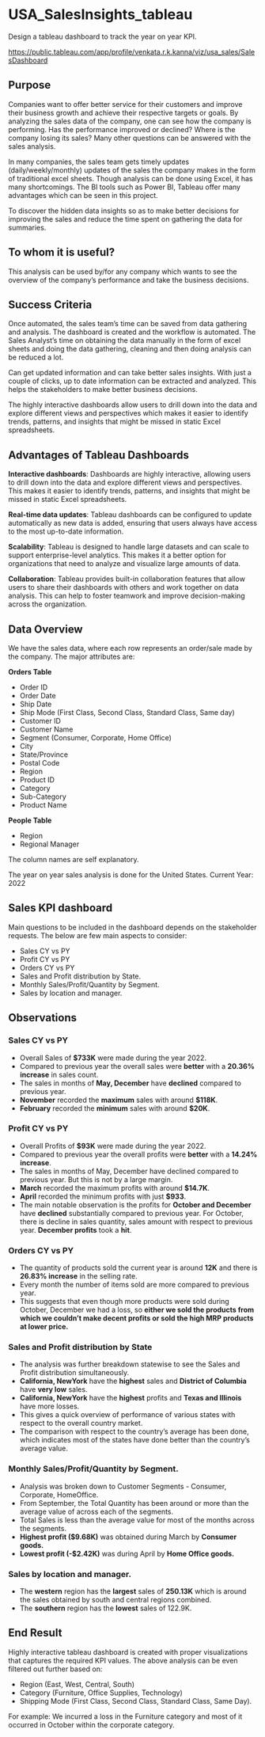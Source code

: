 # USA_SalesInsights_tableau
Design a tableau dashboard to track the year on year KPI.

https://public.tableau.com/app/profile/venkata.r.k.kanna/viz/usa_sales/SalesDashboard  

## Purpose

Companies want to offer better service for their customers and improve their business growth and achieve their respective targets or goals. By analyzing the sales data of the company, one can see how the company is performing. Has the performance improved or declined? Where is the company losing its sales? Many other questions can be answered with the sales analysis.

In many companies, the sales team gets timely updates (daily/weekly/monthly) updates of the sales the company makes in the form of traditional excel sheets. Though analysis can be done using Excel, it has many shortcomings. The BI tools such as Power BI, Tableau offer many advantages which can be seen in this project.

To discover the hidden data insights so as to make better decisions for improving the sales and reduce the time spent on gathering the data for summaries.
  
## To whom it is useful?
This analysis can be used by/for any company which wants to see the overview of the company’s performance and take the business decisions.
  
## Success Criteria

Once automated, the sales team’s time can be saved from data gathering and analysis. The dashboard is created and the workflow is automated. The Sales Analyst’s time on obtaining the data manually in the form of excel sheets and doing the data gathering, cleaning and then doing analysis can be reduced a lot.  

Can get updated information and can take better sales insights. With just a couple of clicks, up to date information can be extracted and analyzed. This helps the stakeholders to make better business decisions.  

The highly interactive dashboards allow users to drill down into the data and explore different views and perspectives which makes it easier to identify trends, patterns, and insights that might be missed in static Excel spreadsheets.

## Advantages of Tableau Dashboards

**Interactive dashboards**: Dashboards are highly interactive, allowing users to drill down into the data and explore different views and perspectives. This makes it easier to identify trends, patterns, and insights that might be missed in static Excel spreadsheets.

**Real-time data updates**: Tableau dashboards can be configured to update automatically as new data is added, ensuring that users always have access to the most up-to-date information.

**Scalability**: Tableau is designed to handle large datasets and can scale to support enterprise-level analytics. This makes it a better option for organizations that need to analyze and visualize large amounts of data.

**Collaboration**: Tableau provides built-in collaboration features that allow users to share their dashboards with others and work together on data analysis. This can help to foster teamwork and improve decision-making across the organization.

## Data Overview
We have the sales data, where each row represents an order/sale made by the company.
The major attributes are:

**Orders Table**
- Order ID	
- Order Date	
- Ship Date	
- Ship Mode (First Class, Second Class, Standard Class, Same day)
- Customer ID	
- Customer Name	
- Segment	(Consumer, Corporate, Home Office)
- City	
- State/Province	
- Postal Code	
- Region	
- Product ID	
- Category	
- Sub-Category	
- Product Name

**People Table**
- Region
- Regional Manager

The column names are self explanatory.

The year on year sales analysis is done for the United States.
Current Year: 2022

## Sales KPI dashboard

Main questions to be included in the dashboard depends on the stakeholder requests. The below are few main aspects to consider:

- Sales CY vs PY
- Profit CY vs PY
- Orders CY vs PY
- Sales and Profit distribution by State.
- Monthly Sales/Profit/Quantity by Segment.
- Sales by location and manager.

## Observations  

### Sales CY vs PY
- Overall Sales of **$733K** were made during the year 2022.
- Compared to previous year the overall sales were **better** with a **20.36% increase** in sales count.
- The sales in months of **May, December** have **declined** compared to previous year. 
- **November** recorded the **maximum** sales with around **$118K**.
- **February** recorded the **minimum** sales with around **$20K**. 

### Profit CY vs PY
- Overall Profits of **$93K** were made during the year 2022.
- Compared to previous year the overall profits were **better** with a **14.24% increase**.
- The sales in months of May, December have declined compared to previous year. But this is not by a large margin.
- **March** recorded the maximum profits with around **$14.7K**.
- **April** recorded the minimum profits with just **$933**.
- The main notable observation is the profits for **October and December** have **declined** substantially compared to previous year. 
For October, there is decline in sales quantity, sales amount with respect to previous year.
**December profits** took a **hit**.

### Orders CY vs PY
- The quantity of products sold the current year is around **12K** and there is **26.83% increase** in the selling rate.
- Every month the number of items sold are more compared to previous year.
- This suggests that even though more products were sold during October, December we had a loss, so **either we sold the products from which we couldn’t make decent profits or sold the high MRP products at lower price.**

### Sales and Profit distribution by State
- The analysis was further breakdown statewise to see the Sales and Profit distribution simultaneously. 
- **California, NewYork** have the **highest** sales and **District of Columbia** have **very low** sales.
- **California, NewYork** have the **highest** profits and **Texas and Illinois** have more losses.
- This gives a quick overview of performance of various states with respect to the overall country market.
- The comparison with respect to the country’s average has been done, which indicates most of the states have done better than the country’s average value.

### Monthly Sales/Profit/Quantity by Segment.
- Analysis was broken down to Customer Segments - Consumer, Corporate, HomeOffice.
- From September, the Total Quantity has been around or more than the average value of across each of the segments.
- Total Sales is less than the average value for most of the months across the segments.
- **Highest profit ($9.68K)** was obtained during March by **Consumer goods.** 
- **Lowest profit (-$2.42K)** was during April by **Home Office goods.** 

### Sales by location and manager.
- The **western** region has the **largest** sales of **250.13K** which is around the sales obtained by south and central regions combined.
- The **southern** region has the **lowest** sales of 122.9K.

## End Result
Highly interactive tableau dashboard is created with proper visualizations that captures the required KPI values.
The above analysis can be even filtered out further based on:
- Region (East, West, Central, South)
- Category (Furniture, Office Supplies, Technology)
- Shipping Mode (First Class, Second Class, Standard Class, Same Day).

For example: We incurred a loss in the Furniture category and most of it occurred in October within the corporate category.


